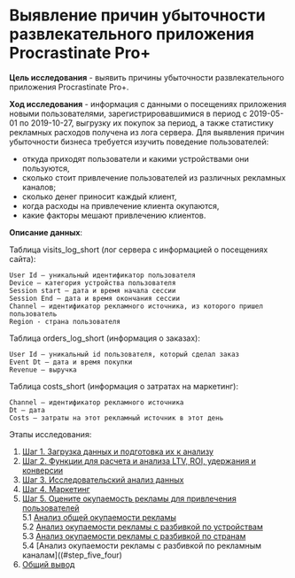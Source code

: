 # Выявление причин убыточности развлекательного приложения Procrastinate Pro+

**Цель исследования** - выявить причины убыточности развлекательного приложения Procrastinate Pro+.

**Ход исследования** - информация с данными о посещениях приложения новыми пользователями, зарегистрировавшимися в период с 2019-05-01 по 2019-10-27, выгрузку их покупок за период, а также статистику рекламных расходов получена из лога сервера. Для выявления причин убыточности бизнеса требуется изучить поведение пользователей:

- откуда приходят пользователи и какими устройствами они пользуются,
- сколько стоит привлечение пользователей из различных рекламных каналов;
- сколько денег приносит каждый клиент,
- когда расходы на привлечение клиента окупаются,
- какие факторы мешают привлечению клиентов.

**Описание данных**:

Таблица visits_log_short (лог сервера с информацией о посещениях сайта):

    User Id — уникальный идентификатор пользователя
    Device — категория устройства пользователя
    Session start — дата и время начала сессии
    Session End — дата и время окончания сессии
    Channel — идентификатор рекламного источника, из которого пришел пользователь
    Region - страна пользователя

Таблица orders_log_short (информация о заказах):

    User Id — уникальный id пользователя, который сделал заказ
    Event Dt — дата и время покупки
    Revenue — выручка

Таблица costs_short (информация о затратах на маркетинг):

    Channel — идентификатор рекламного источника
    Dt — дата
    Costs — затраты на этот рекламный источник в этот день

Этапы исследования:
1. [Шаг 1. Загрузка данных и подготовка их к анализу](#general_id)
2. [Шаг 2. Функции для расчета и анализа LTV, ROI, удержания и конверсии](#step_two)
3. [Шаг 3. Исследовательский анализ данных](#step_three)
4. [Шаг 4. Маркетинг](#step_four)
5. [Шаг 5. Оцените окупаемость рекламы для привлечения пользователей](#step_five)
   <br> 5.1 [Анализ общей окупаемости рекламы](#step_five_one)
   <br> 5.2 [Анализ окупаемости рекламы с разбивкой по устройствам](#step_five_two)
   <br> 5.3 [Анализ окупаемости рекламы с разбивкой по странам](#step_five_three)
   <br> 5.4 [Анализ окупаемости рекламы с разбивкой по рекламным каналам]((#step_five_four)
6. [Общий вывод](#conclusion_id)
